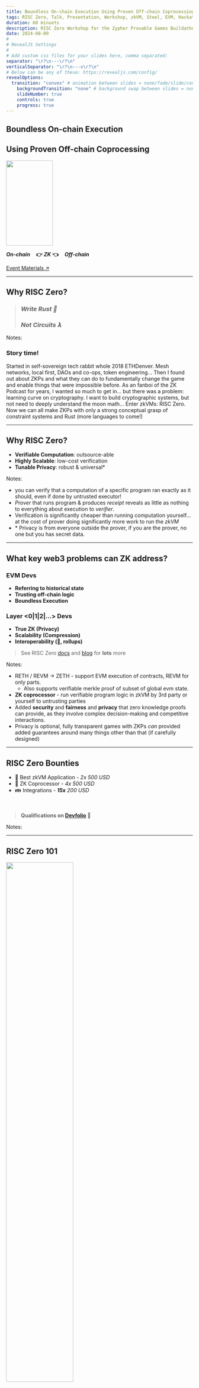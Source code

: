 ```yaml
---
title: Boundless On-chain Execution Using Proven Off-chain Coprocessing
tags: RISC Zero, Talk, Presentation, Workshop, zkVM, Steel, EVM, Hackathon, Zero Knowledge Proof, Applied Cryptography, Rust, ZK Hack, Montreal
duration: 60 minuets
description: RISC Zero Workshop for the Zypher Provable Games Buildathon - June 2024
date: 2024-08-09
#
# RevealJS Settings
#
# Add custom css files for your slides here, comma separated:
separator: "\r?\n---\r?\n"
verticalSeparator: "\r?\n---v\r?\n"
# Below can be any of these: https://revealjs.com/config/
revealOptions:
  transition: "convex" # animation between slides = none/fade/slide/convex/concave/zoom
	backgroundTransition: "none" # background swap between slides = none/fade/slide/convex/concave/zoom
	slideNumber: true
	controls: true
	progress: true
---
```


<link rel="stylesheet" href="/tools/styles/r0-theme.css">

<section data-background-opacity=0.3>

# Boundless On-chain Execution

## Using Proven Off-chain Coprocessing

<img rounded style="width: 50%; height: 230px; object-fit: cover;" src="./img/fusion-dragon-ball.gif" />

<!-- FIXME: Math doesn't render offline! jsdeliver hard coded.-->

**_On-chain_ $~~~$ 👉 $ZK$ 👈 $~~~$ _Off-chain_**

<a target="_blank" href="https://nuke-web3.github.io/book/risc-zero/zk-hack-montreal/materials.html">Event Materials ↗️</a>

---

## Why RISC Zero?

> ### _Write Rust 🦀_
>
> ### _Not Circuits 𝛌_

Notes:

### Story time!

Started in self-sovereign tech rabbit whole 2018 ETHDenver.
Mesh networks, local first, DAOs and co-ops, token engineering...
Then I found out about ZKPs and what they can do to fundamentally change the game and enable things that were impossible before.
As an fanboi of the ZK Podcast for years, I wanted so much to get in... but there was a problem: learning curve on cryptography.
I want to build cryptographic systems, but not need to deeply understand the moon math... Enter zkVMs: RISC Zero.
Now we can all make ZKPs with only a strong conceptual grasp of constraint systems and Rust (more languages to come!)

---

## Why RISC Zero?

- **Verifiable Computation**: outsource-able
- **Highly Scalable**: low-cost verification
- **Tunable Privacy**: robust & universal\*

Notes:

- you can verify that a computation of a specific program ran exactly as it should, even if done by untrusted executor!
- _Prover_ that runs program & produces _receipt_ reveals as little as nothing to everything about execution to _verifier_.
- Verification is significantly cheaper than running computation yourself... at the cost of prover doing significantly more work to run the _zkVM_
- \* Privacy is from everyone outside the prover, if you are the prover, no one but you has secret data.

---

## What key web3 problems can ZK address?

<nuke-cols>
<nuke-col center>

### EVM Devs

- **Referring to historical state**
- **Trusting off-chain logic**
- **Boundless Execution**

</nuke-col>
<nuke-col center>

### Layer <0|1|2|...> Devs

- **True ZK (Privacy)**
- **Scalability (Compression)**
- **Interoperability (🌉, rollups)**

</nuke-col>
</nuke-cols>

> See RISC Zero <a target="_blank" href="https://dev.risczero.com/api/use-cases">docs</a> and <a target="_blank" href="https://risczero.com/blog">blog</a> for **lots** more

Notes:

- RETH / REVM -> ZETH - support EVM execution of contracts, REVM for only parts.
  - Also supports verifiable merkle proof of subset of global evm state.
- **ZK coprocessor** - run verifiable program logic in zkVM by 3rd party or yourself to untrusting parties
- Added **security** and **fairness** and **privacy** that zero knowledge proofs can provide, as they involve complex decision-making and competitive interactions.
- Privacy is optional, fully transparent games with ZKPs _can_ provided added guarantees around many things other than that (if carefully designed)

---

## RISC Zero Bounties

- 🤩 Best zkVM Application - _2x 500 USD_
- 🤝 ZK Coprocessor - _4x 500 USD_
- 👪 Integrations - _**15x** 200 USD_

<br/>

> **Qualifications on [Devfolio](https://zk-hack-montreal.devfolio.co/prizes?partner=RISC+Zero) 👀**

Notes:

---

## RISC Zero 101

<img rounded style="width: 60%;" src="./img/zkVM-diagram-black.png" />

> Read <a target="_blank" href="https://dev.risczero.com/api/getting-started">Getting Started</a> and/or watch the <a target="_blank" href="https://www.youtube.com/playlist?list=PLcPzhUaCxlCj7wKkzekYYq7QDvtGTOPm7">playlist</a>.

Notes:

- deeper understanding as exercise for views of this presentation.
- very happy to answer questions on our discord!

---

## RISC Zero 🤝 EVM Chains

<img rounded style="width: 60%;" src="./img/risc0-ethereum-bonsai.png" />

> Read about <a target="_blank" href="https://dev.risczero.com/api/blockchain-integration/bonsai-on-eth">Blockchain Integration</a> and watch the <a target="_blank" href="https://www.youtube.com/playlist?list=PLcPzhUaCxlCgsTtFen4oxFIDkUMSVSFFo">Foundry Template playlist</a>.

---

<img rounded style="width: 30%;" src="./img/hardhat.png" />

Notes:

So you’ve heard about why you might want to use ZK and therefore, why you should use RISC Zero’s zkVM.
Nuke’s done an excellent job there.
For my part of the presentation, let’s all put our blockchain developer hat on.
For the longest time, this hat meant using Hardhat.

---

<img rounded style="width: 60%;" src="./img/foundry_meme.png" />

Notes:

The developer framework that's all the rage these days, and one that we are very fond of at RISC Zero is Foundry.
Unfortunately, doesn't fit into my blockchain developer hat metaphor as we've switched to only metal metaphors because of Rust.

---

<img rounded style="width: 60%;" src="./img/foundry_banner.png" />

Notes:

And its because of Rust, that Foundry integrates very well into the RISC Zero zkVM stack.
We love it so much that we want to make developer's life easier and so we've created the Risc Zero Foundry template.

---

<img rounded style="width: 75%;" src="./img/foundry_template.png" />

Notes:

You simply clone this repo and run a few commands to get started.
Let's walkthrough that quickly and then we can get to the meat of understanding what's going on.

---

```bash
git clone https://github.com/risc0/risc0-foundry-template.git
```

---

```solidity [1,3|2,4]
function set(uint256 x, bytes calldata seal) public {
    bytes memory journal = abi.encode(x);
    verifier.verify(seal, imageId, sha256(journal));
    number = x;
}
```

Notes:

Let’s jump straight to contracts/EvenNumber.sol and straight to the function and its arguments that requires a proof to be verified.

Interestingly, we don't know what the verification is here, especially with a strange function name called 'set' and no comments (though I removed those for the presentation).
Why is that? Well, we've offloaded computation here from the EVM to Risc Zero's zkVM.

Let's have a look at a function that does the exact same thing directly in Solidity.

---

```solidity
function set(uint256 x) public {
    require(x % 2 == 0, "Not an even number");
    number = x;
}
```

Notes:

What are we doing here? This function is way easier to understand as its all done directly in Solidity.

All we're doing here is checking if an input number is even, and if so, update the current variable number to that new proven even number.

So what was all the journal and seal about? Let's go back to it

---

```solidity
function set(uint256 x, bytes calldata seal) public {
    bytes memory journal = abi.encode(x);
    verifier.verify(seal, imageId, sha256(journal));
    number = x;
}
```

Notes:

At first glance, we look like we’ve actually complicated things, after all the function with the require statement doesn’t require strange arguments like a `seal`, or to create a `journal`.
Sounds like we are working in a medieval library.

Thankfully, we live in the 21st century post the discovery of zero knowledge cryptography, so just like our medieval ancestors lamented about their lack of ability to take compute off-chain, we can lament that we have silly variable names like `journal` and `seal`.
I know which choice I would take any day.

Back to the matter at hand, these two functions carry out the same computation (checking a number is even) but that computation is not carried out in the same place, or on the same ‘virtual machine’.
One is the EVM, and the other is RISC Zero’s zkVM.
We can see that the function that utilizes the zkVM for checking a number is even, requires an extra input argument called the `seal`.

---

# Seal

- The seal is a zk-STARK or zk-SNARK.
- It cryptographically attests to the correct execution of the `guest program`.
- The `guest program` is checking the parity of `x` --> proof.

Notes:

The `seal` is either a STARK or a SNARK generated by the prover (a party off-chain, we’ll delve into the specifics of Bonsai as a coprocessor later).
The `seal` cryptographically attests to correct execution of the `guest program` as well as the outputs of that guest program.
The `guest program` is a Rust program which takes an input number, `x` and checks if `x` is divisible by 2, if so the computation executes successfully and a proof is generated.

So we have the `seal`, in this case as we’re dealing with an onchain environment, it’s a SNARK.
SNARKs are smaller proofs compared to STARKs, making them more gas-efficient for onchain verification.

---

# Journal

- Contains the public outputs of the computation

```solidity [2|1-5]
function set(uint256 x, bytes calldata seal) public {
    bytes memory journal = abi.encode(x);
    verifier.verify(seal, imageId, sha256(journal));
    number = x;
}
```

Notes:

The journal contains the public outputs of the computation.
We’ll see later on that we used Solidity’s ABI encoding when ‘committing` x to the journal.
This is done to make decoding information easier on the Solidity side of things once we’re in the app contract as we are here.

We are taking a number x in the input of the solidity function, we’d like to make sure that this number x is the one that was checked to be even in the guest program.
For this reason, we actually reconstruct the journal onchain here, and pass that through to the verify function.
If the journal does not match the proof, verify will fail.
So that’s a handy way of making sure that everything is going smoothly.

A quick note, this reconstruction of the journal is not always feasible.
This example is straightforward, and handles only one number variable.
Most real world applications, including those that you’ll build yourself, will have a higher degree of complexity.
In those cases, recreating the journal onchain might seem counterintuitive in a world where we are trying to save gas.
In most cases, passing the journal through as an argument and decoding that onchain to have some sanity checks would be the better way of doing it.
This will become a lot clearer later, when Nuke comes back on to walk you through the guest program specifically.

---

# Verification

```solidity [3|1-5]
function set(uint256 x, bytes calldata seal) public {
    bytes memory journal = abi.encode(x);
    verifier.verify(seal, imageId, sha256(journal));
    number = x;
}
```

Notes:

Verification is handled by RISC Zero’s verification contract, which you can find deployed across many different chains.
In our application contract, the verification contract address is instantiated at deploy time as a constructor argument.
The verification contract is actually a proxy contract, and so you can be sure if any new features are added to the verification contract, this address will stay valid in your application.

verify takes the seal or the proof, the imageId and a hash of the journal.
The proof is verified and the imageId and journal variables here attest that the correct ELF binary was run in the zkVM with the corresponding identifier imageId, and the correct outputs were calculated within the zkVM via the journal.
Note that if anything is wrong, the verify function will revert and the error will be bubbled up through require statements, which you can see with the likes of Tenderly simulations when debugging on testnets before deploying to production on mainnet.

Going back to the function as a whole, and you can now see that, given the guest program does indeed check if a number is even, that the two functions that were shown previously are in fact identical in their conclusion: only update the state of number if it’s even.

---

# Why?

- Doesn't this seem a little overkill?

Notes:

This may all seem overkill for checking if a number is even, and you can be forgiven for thinking that, but actually if you benchmark testing 1 number, 10 numbers, 100 numbers and so on, I’d be interested to see hands up for how many numbers it takes before it becomes pretty much unfeasible to do this simple computation (albeit repeatedly) onchain.

Thankfully, we don’t have to guess and I wrote a simple contract that modified what we saw here today.
Hopefully, this gets across why (and how badly) ZK is needed for scaling compute onchain.

---

# Gas Benchmarks

- [PASS] testGas1Number() (gas: 71015)
- [PASS] testGas10Numbers() (gas: 259748) --> $10
- [PASS] testGas1000Numbers() (gas: 23083559) --> $900
- [PASS] testGas10000Numbers() (gas: 231464264)

Notes:

In this example, we are checking an array of numbers onchain, and saving them to a results array if they’re even.
So to check 10 numbers, it costs 260k gas here.

On L1, at an ETH price of $2500$, with a gas price of around 15 gwei, 260k gas costs around $10.
Each number is costing you one dollar.
Checking 1000 numbers at 23M gas, is probably impossible unless you’re some sort of whale with your own large amount of validators to help inclusion, but thats just under 900 dollars.

Think to your personal laptop from 10 years ago, that thing could do this calculation is probably nanoseconds.
Food for thought.

---

# App

<img rounded style="width: 60%;" src="./img/risc0-ethereum-bonsai.png" />

Notes:

Back to zkVM reality.

We’ve walked through the `Ethereum` side of this image, and to some extent, you can understand what our proving API, `Bonsai` handles from the explanation and the code we’ve walked through already.

The middle part of the diagram, which is labelled `app`, is a crucial part of any application utilizing RISC Zero’s zkVM.
In the foundry template, you can find its source code in `apps/src/bin` under `publisher.rs`.

As the name suggests, the main _end_ purpose of this code is to _publish_ a proof to your application contract where it’s needed for verification for some state update, i.e. `EvenNumber.sol`'s `set` function.
In practice, this means sending a transaction onchain with the required arguments.
But in fact, _publishing_ is just one part of the publisher, and the diagram also shows that it handles the request for a proof from Bonsai first and acts as middleware to receive that proof and package it up nicely to send to your app contract.

Let’s walk through the main aspects of the `publisher` app in the Foundry Template.

---

# App CLI

```bash
cargo run --bin publisher -- \
    --chain-id=11155111 \
    --rpc-url=https://eth-sepolia.g.alchemy.com/v2/${ALCHEMY_API_KEY:?} \
    --contract=${EVEN_NUMBER_ADDRESS:?} \
    --input=12345678
```

Notes:

We have 4 arguments, `chainId`, `rpc-url`, `contract` address and `input`.
These arguments are all related to your application contract.
This will tell the publisher app what chain you are using, what RPC url to use to talk to that chain, the contract address of your application and the input argument i.e. prove the parity of this input number.

---

# Proving Options

```rust
let receipt = default_prover()
    .prove_with_ctx(
        env,
        &VerifierContext::default(),
        IS_EVEN_ELF,
        &ProverOpts::groth16(),
    )?
    .receipt;
```

Notes:

That’s fine, interfacing with the chain in ethers.rs or now alloy, also relatively straightforward.
So all we have left is interfacing with Bonsai, and RISC Zero makes that directly available from the `default_prover()` object.

The doc comments are very helpful here and the RISC Zero team do a great job on that, if you hover over `default_prover()`, you get a full LSP explanation (next slide).

---

# Proving Options 🤌

- `BonsaiProver` if the `BONSAI_API_URL` and `BONSAI_API_KEY` environment variables are set unless `RISC0_DEV_MODE` is enabled.

- `LocalProver` if the `prove` feature flag is enabled.

Notes:

If environment variables `BONSAI_API_URL` and `BONSAI_API_KEY` are set, Bonsai will be used automatically for proving, directly from the proving method.

---

# Get the seal/journal from the receipt

```rust
// Encode the seal with the selector.
let seal = groth16::encode(receipt.inner.groth16()?.seal.clone())?;

// Extract the journal from the receipt.
let journal = receipt.journal.bytes.clone();
```

Notes:

Back to publisher.rs, and our trusty seal and journal which we can extract from the receipt that proving on Bonsai returns.

---

# Decoding the journal

```rust
let x = U256::abi_decode(&journal, true).context("decoding journal data")?;
```

Notes:

Upon receiving the proof, the app decodes the journal to extract the verified number.
This ensures that the number being submitted to the blockchain matches the number that was verified off-chain.

---

# Constructing the calldata

```rust
let calldata = IEvenNumber::IEvenNumberCalls::set(IEvenNumber::setCall {
    x,
    seal: seal.into(),
})
.abi_encode();
```

Notes:

Using the IEvenNumber interface, the application ABI-encodes the function call for the 'set' function of the EvenNumber contract.
This call includes the verified number, and the seal (proof).

---

# Summary

- We've used RISC Zero's zkVM for an onchain app.
- We've carried out computation off-chain and seen it saves _a lot_ of gas.
- Gas is expensive.

Notes:

To sum up, we’ve used RISC Zero’s zkVM for an onchain app, specifically to verify computation off-chain and save a lot of gas.
We installed RISC Zero’s toolchain using rzup, installed Foundry Template, we’ve seen that gas is really expensive and we’ve walked through the Solidity side of things with EvenNumber.sol representing the onchain part of where you want to save gas and how to verify proofs generated by the zkVM onchain.

---

# Publisher - super important ‼️

<img rounded style="width: 60%;" src="./img/risc0-ethereum-bonsai.png" />

Notes:

Finally, we’ve seen the importance of the publisher as the main orchestrator requesting the proof from Bonsai, interacting with the application contract (a lot of the relevant parameters are specified via input arguments to the publisher CLI), and actually being the ‘backend’ of offloading the computation from the EVM over to the zkVM.

Now I’ll hand back over to Nuke to discuss the specifics of the zkVM in more detail.
Thanks.

---

# ✨ Inspiration

> #### ⚠️ &nbsp; Do **not** copy 🍝 &nbsp; ⚠️

Notes:

Plagiarism, missing attribution and violating licenses will disqualify you!
Building on them to something significantly enhancements _**may**_ be considered - please let us know what you are planning :grin:

---

## <a target="_blank" href="https://devfolio.co/projects/zksnake-c689">zkSnake (R0 v0.20)</a>

**Prove your score in a Snake Game using Zero-Knowledge**

_Proof-of-Concept for provable gaming_

#### <a target="_blank" href="https://github.com/0xAndoroid/zkSnake">zkSnake Source ↗️</a>

Notes:

- Prevent cheating (if somebody modifies game code to increase luck)
- Trustless score verification to issue rewards
- Delegate expensive computation to the client side

---

## zkSnake Demo

<iframe loading=lazy width="560" height="315" src="https://www.youtube-nocookie.com/embed/M8oDQ00P3Eg?&amp;controls=0&autoplay=1&mute=1" title="YouTube video player" frameborder="0" allow="accelerometer; autoplay; clipboard-write; encrypted-media; gyroscope; picture-in-picture; web-share" referrerpolicy="strict-origin-when-cross-origin" allowfullscreen></iframe>

Notes:

- Go over gameplay
- After click on mint button
  - transaction with game data gets sent onchain
  - data gets picked up by risc0
  - risc0 Bonsai generates a proof
  - proof gets published and nft gets minted

---

## zkSnake Demo

<img rounded style="width: 50%; height: 50%; object-fit: cover;" src="./img/zk-snake.png" />

Notes:

- Developing on RISC Zero was incredibly easy, and didn't require any ZK knowledge
- Winner of RISC Zero Coprocessor Bounty at ETHDenver 2024 and did well in community quadratic voting too!
- Idea: take it further and make a bevy app in wasm w/ webGPU with **shared core logic identical on web & "re-player" zkVM**

---

## Proven Historical State of EVM

<img rounded style="width: 50%; height: 50%; object-fit: cover;" src="./img/steel-banner.png" />

> A trustless "off-chain worker" for EVM RPC calls, and more!

Notes:

Want to build even more complicated or otherwise impossible contract logic?
Enter Steel - view call library.
Example: view call that checks existence of balance on chain, like in our ERC20 example workshop!

---

# 👷 Signing and Steeling Workshop

<!-- FIXME link that works in book and slides and gh-pages -->

**Join in following the [Hands-on instructions ↗️](./workshop.md)**

---

## 🎇 What is special about RISC Zero? (1)

- Developer productivity (@ hackathons & beyond)
  <br/>&nbsp; Top 1000 <a target="_blank" href="https://crates.io/">crates.io</a> tested nightly,
  <br/>&nbsp; benchmarks and more: <a target="_blank" href="https://reports.risczero.com/">reports.risczero.com</a>
- Hard in zkDSL, easy in zkVM:
  <br/>&nbsp; Loops & branching
  <br/>&nbsp; Design 🡺 Implementation 🡺 Auditing

Notes:

- Lots of ZKP options, why use R0?
  - zkDSL _could_ be more performant, but time to market is very high, small set of humans can implement them at all.
  - Why use us over other zkVMs?
    First, arguably best devex, v1.0 release stability and prover performance milestones!

---

## 🎇 What is special about RISC Zero? (2)

- Proof <a target="_blank" href="https://www.risczero.com/blog/continuations">continuation</a>
  <br/>&nbsp; Boundless guest programs
- Proof <a target="_blank" href="https://www.risczero.com/blog/proof-composition">composition</a>
  <br/>&nbsp; "Proof-ception"
  <br/>&nbsp; Hybrid Client side {🕵️privacy} & server {🦾power}
- Execution _separate_ from proof generation

Notes:

- Proof-ception = efficient verification of proofs within a guest.
  - Privacy for small client side proofs and the bulk of proof computational overhead outsourced to an untrusted prover.
  - Reuse of existing proofs included in new proof using their journal
  - Batching/compression of many proofs
  - Proof transposition for compatibility of specific verifiers.
- Execution is near zero overhead, proving is high overhead.
  - Realtime exec & prove in parallel / after / remote is possible
- What killer features does R0 provide?

---

## 🎇 What is special about RISC Zero? (3)

**⛓️ EVM Support ⛓️**

- <a target="_blank" href="https://github.com/risc0/risc0-foundry-template">RISC Zero Foundry template</a>
  <br/>&nbsp; Write unbounded programs for EVM chains
- <a target="_blank" href="https://github.com/risc0/risc0-ethereum">Ethereum contracts, proof systems, and more</a>
  <br/>&nbsp; View call proofs with **Steel**
  <br/>&nbsp; ZK Rollups & RollApps
  <br/>&nbsp; ...Help us define more!

Notes:

- Zeth _could_ run existing solidity games off chain, optionally unbounded computation per block (gasless).
  [Zeth deep dive](https://www.youtube.com/watch?v=4pBmf839eOA)
- mention: 256 view call limit - could you do inclusion proof checkpoints? contract state is simply recursive proof of minimal thing needed (maybe block header / hash?) updated by anyone to use for deep archival view calls? prove "this state was in block X that is a child of recent block {younger than 256}"

---

## 🤿 Before you dive deep...

- You _must_ match versions of `cargo risczero` and your Cargo.toml deps
  <br/>&nbsp; Some examples / templates may not be the version you need!
  <br/>&nbsp; Use `^1.0` versions throughout.
- Keep guest minimal - extra cycles are _**expensive**_
  <br/>&nbsp; ...But this is a hackathon, don't stress too much!
- When experimenting, always use <a target="_blank" href="https://dev.risczero.com/api/generating-proofs/dev-mode"> `DEV_MODE`</a>!
  <br/>&nbsp; Execution _only_ with mocked proving (fast!)
- Bonsai API key priority & support
  <br/>&nbsp; Apply: <a target="_blank" href="https://www.bonsai.xyz/">bonsai.xyz/</a> (manual review & approval from our team)
- Discord `#💻|support-forum` channel for help
  <br/>&nbsp; Join: <a target="_blank" href="https://discord.com/invite/risczero">discord.gg/risczero</a>

> 🧠 Don't need to know the crypto details to build...<br/> BUT don't forget you are building a cryptographic system!
